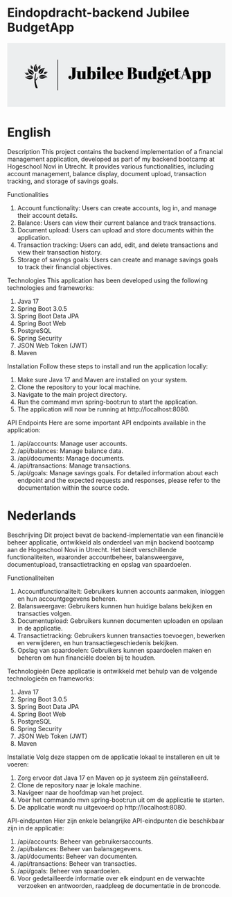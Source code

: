 # Eindopdracht-backend Jubilee BudgetApp
![Jubilee BudgetApp logo](./src/assets/logo.png)



# English
Description
This project contains the backend implementation of a financial management application, developed as part of my backend bootcamp at Hogeschool Novi in Utrecht. It provides various functionalities, including account management, balance display, document upload, transaction tracking, and storage of savings goals.

Functionalities
1. Account functionality: Users can create accounts, log in, and manage their account details.
2. Balance: Users can view their current balance and track transactions.
3. Document upload: Users can upload and store documents within the application.
4. Transaction tracking: Users can add, edit, and delete transactions and view their transaction history.
5. Storage of savings goals: Users can create and manage savings goals to track their financial objectives.

Technologies
This application has been developed using the following technologies and frameworks:

1. Java 17
2. Spring Boot 3.0.5
3. Spring Boot Data JPA
4. Spring Boot Web
5. PostgreSQL
6. Spring Security
7. JSON Web Token (JWT)
8. Maven

Installation
Follow these steps to install and run the application locally:

1. Make sure Java 17 and Maven are installed on your system.
2. Clone the repository to your local machine.
3. Navigate to the main project directory.
4. Run the command mvn spring-boot:run to start the application.
5. The application will now be running at http://localhost:8080.

API Endpoints
Here are some important API endpoints available in the application:

1. /api/accounts: Manage user accounts.
2. /api/balances: Manage balance data.
3. /api/documents: Manage documents.
4. /api/transactions: Manage transactions.
5. /api/goals: Manage savings goals.
For detailed information about each endpoint and the expected requests and responses, please refer to the documentation within the source code.




# Nederlands

Beschrijving
Dit project bevat de backend-implementatie van een financiële beheer applicatie, ontwikkeld als onderdeel van mijn backend bootcamp aan de Hogeschool Novi in Utrecht. Het biedt verschillende functionaliteiten, waaronder accountbeheer, balansweergave, documentupload, transactietracking en opslag van spaardoelen.

Functionaliteiten
1. Accountfunctionaliteit: Gebruikers kunnen accounts aanmaken, inloggen en hun accountgegevens beheren.
2. Balansweergave: Gebruikers kunnen hun huidige balans bekijken en transacties volgen.
3. Documentupload: Gebruikers kunnen documenten uploaden en opslaan in de applicatie.
4. Transactietracking: Gebruikers kunnen transacties toevoegen, bewerken en verwijderen, en hun transactiegeschiedenis bekijken.
5. Opslag van spaardoelen: Gebruikers kunnen spaardoelen maken en beheren om hun financiële doelen bij te houden.

Technologieën
Deze applicatie is ontwikkeld met behulp van de volgende technologieën en frameworks:

1. Java 17
2. Spring Boot 3.0.5
3. Spring Boot Data JPA
4. Spring Boot Web
5. PostgreSQL
6. Spring Security
7. JSON Web Token (JWT)
8. Maven

Installatie
Volg deze stappen om de applicatie lokaal te installeren en uit te voeren:

1. Zorg ervoor dat Java 17 en Maven op je systeem zijn geïnstalleerd.
2. Clone de repository naar je lokale machine.
3. Navigeer naar de hoofdmap van het project.
4. Voer het commando mvn spring-boot:run uit om de applicatie te starten.
5. De applicatie wordt nu uitgevoerd op http://localhost:8080.

API-eindpunten
Hier zijn enkele belangrijke API-eindpunten die beschikbaar zijn in de applicatie:

1. /api/accounts: Beheer van gebruikersaccounts.
2. /api/balances: Beheer van balansgegevens.
3. /api/documents: Beheer van documenten.
4. /api/transactions: Beheer van transacties.
5. /api/goals: Beheer van spaardoelen.
6. Voor gedetailleerde informatie over elk eindpunt en de verwachte verzoeken en antwoorden, raadpleeg de documentatie in de broncode.




